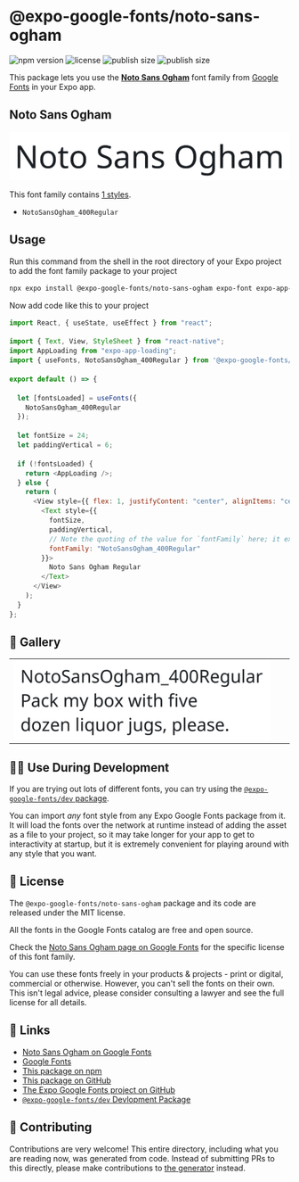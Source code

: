 # @expo-google-fonts/noto-sans-ogham

![npm version](https://flat.badgen.net/npm/v/@expo-google-fonts/noto-sans-ogham)
![license](https://flat.badgen.net/github/license/expo/google-fonts)
![publish size](https://flat.badgen.net/packagephobia/install/@expo-google-fonts/noto-sans-ogham)
![publish size](https://flat.badgen.net/packagephobia/publish/@expo-google-fonts/noto-sans-ogham)

This package lets you use the [**Noto Sans Ogham**](https://fonts.google.com/specimen/Noto+Sans+Ogham) font family from [Google Fonts](https://fonts.google.com/) in your Expo app.

## Noto Sans Ogham

![Noto Sans Ogham](./font-family.png)

This font family contains [1 styles](#-gallery).

- `NotoSansOgham_400Regular`

## Usage

Run this command from the shell in the root directory of your Expo project to add the font family package to your project

```sh
npx expo install @expo-google-fonts/noto-sans-ogham expo-font expo-app-loading
```

Now add code like this to your project

```js
import React, { useState, useEffect } from "react";

import { Text, View, StyleSheet } from "react-native";
import AppLoading from "expo-app-loading";
import { useFonts, NotoSansOgham_400Regular } from '@expo-google-fonts/noto-sans-ogham';

export default () => {

  let [fontsLoaded] = useFonts({
    NotoSansOgham_400Regular
  });

  let fontSize = 24;
  let paddingVertical = 6;

  if (!fontsLoaded) {
    return <AppLoading />;
  } else {
    return (
      <View style={{ flex: 1, justifyContent: "center", alignItems: "center" }}>
        <Text style={{
          fontSize,
          paddingVertical,
          // Note the quoting of the value for `fontFamily` here; it expects a string!
          fontFamily: "NotoSansOgham_400Regular"
        }}>
          Noto Sans Ogham Regular
        </Text>
      </View>
    );
  }
};
```

## 🔡 Gallery


||||
|-|-|-|
|![NotoSansOgham_400Regular](./NotoSansOgham_400Regular.ttf.png)||||


## 👩‍💻 Use During Development

If you are trying out lots of different fonts, you can try using the [`@expo-google-fonts/dev` package](https://github.com/expo/google-fonts/tree/master/font-packages/dev#readme).

You can import _any_ font style from any Expo Google Fonts package from it. It will load the fonts over the network at runtime instead of adding the asset as a file to your project, so it may take longer for your app to get to interactivity at startup, but it is extremely convenient for playing around with any style that you want.


## 📖 License

The `@expo-google-fonts/noto-sans-ogham` package and its code are released under the MIT license.

All the fonts in the Google Fonts catalog are free and open source.

Check the [Noto Sans Ogham page on Google Fonts](https://fonts.google.com/specimen/Noto+Sans+Ogham) for the specific license of this font family.

You can use these fonts freely in your products & projects - print or digital, commercial or otherwise. However, you can't sell the fonts on their own. This isn't legal advice, please consider consulting a lawyer and see the full license for all details.

## 🔗 Links

- [Noto Sans Ogham on Google Fonts](https://fonts.google.com/specimen/Noto+Sans+Ogham)
- [Google Fonts](https://fonts.google.com/)
- [This package on npm](https://www.npmjs.com/package/@expo-google-fonts/noto-sans-ogham)
- [This package on GitHub](https://github.com/expo/google-fonts/tree/master/font-packages/noto-sans-ogham)
- [The Expo Google Fonts project on GitHub](https://github.com/expo/google-fonts)
- [`@expo-google-fonts/dev` Devlopment Package](https://github.com/expo/google-fonts/tree/master/font-packages/dev)

## 🤝 Contributing

Contributions are very welcome! This entire directory, including what you are reading now, was generated from code. Instead of submitting PRs to this directly, please make contributions to [the generator](https://github.com/expo/google-fonts/tree/master/packages/generator) instead.
